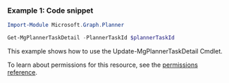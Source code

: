 ### Example 1: Code snippet

```powershellImport-Module Microsoft.Graph.Planner

Get-MgPlannerTaskDetail -PlannerTaskId $plannerTaskId
```
This example shows how to use the Update-MgPlannerTaskDetail Cmdlet.
To learn about permissions for this resource, see the [permissions reference](/graph/permissions-reference).

